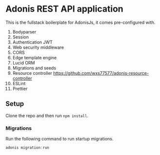 # Adonis REST API application

This is the fullstack boilerplate for AdonisJs, it comes pre-configured with.

1. Bodyparser
2. Session
3. Authentication JWT
4. Web security middleware
5. CORS
6. Edge template engine
7. Lucid ORM
8. Migrations and seeds
9. Resource controller https://github.com/wxs77577/adonis-resource-controller
10. ESLint
11. Prettier

## Setup

Clone the repo and then run `npm install`.


### Migrations

Run the following command to run startup migrations.

```js
adonis migration:run
```
